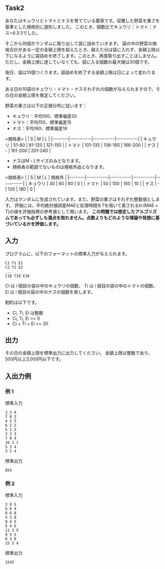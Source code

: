 ## Task2

あなたはキュウリとトマトとナスを育てている農家です。収穫した野菜を重さを基準とした規格別に選別しました。
このとき、個数比でキュウリ：トマト：ナス=4:3:3でした。

そこから何個かランダムに取り出して袋に詰めていきます。
袋の中の野菜の価格合計がある一定の金額上限を超えたとき、越えた分は袋に入れず、金額上限以下になるように袋詰めを終了します。このとき、再度取り出すことはしません。
ただし、金額上限に達していなくても、袋に入る個数の最大値は30個です。

毎日、袋は10個つくります。袋詰めを終了する金額上限は日によって変わります。

ある日の10袋のキュウリ・トマト・ナスそれぞれの個数が与えられますので、その日の金額上限を推定してください。

野菜の重さは以下の正規分布に従います：
- キュウリ：平均100、標準偏差20
- トマト：平均150、標準偏差15
- ナス：平均180、標準偏差18

<規格表>
|        | S         | M         | L         |
|--------|-----------|-----------|-----------|
| キュウリ | 51-80     | 81-120    | 121-150   |
| トマト   | 101-135   | 136-165   | 166-200   |
| ナス     | -         | 161-200   | 201-240   |
- ナスはM・Lサイズのみとなります。
- 規格表の範囲でないものは規格外品となります。

<価格表>
|        | S         | M         | L         | 規格外         |
|--------|-----------|-----------|-----------|-----------|
| キュウリ | 30   | 60   | 60   | 0   |
| トマト   | 50   | 100   | 150   | 10   |
| ナス     | -         | 120   | 180   | 0   |


入力はランダムに生成されています。また、野菜の重さはそれぞれ整数値とします。
評価には、平均絶対値誤差$MAE$と処理時間を$T$を用いて表される$\ln(\text{MAE} \times T)$の値を評価指標の参考値として用います。
**この問題では想定したアルゴリズムであっても必ずしも満点を取れません。点数よりもどのような理論や発想に基づいているかを評価します。**

## 入力
プログラムに、以下のフォーマットの標準入力が与えられます。
```plain
C1 T1 E1
C2 T2 E2
...
C10 T10 E10
```
Ci は i 個目の袋の中のキュウリの個数、
Ti は i 個目の袋の中のトマトの個数、
Ei は i 個目の袋の中のナスの個数を表します。

制約は以下です。
- Ci, Ti, Ei  は整数
- Ci, Ti, Ei >= 0
- Ci + Ti + Ei <= 20

## 出力
その日の金額上限を標準出力に出力してください。
金額上限は整数であり、500円以上3,000円以下です。

## 入出力例
### 例 1
標準入力
```plain
3 3 4
7 0 3
4 2 3
6 2 2
5 1 3
3 3 3
7 0 4
10 1 1
5 3 4
3 2 4
```
標準出力
```plain
854
```

### 例 2
標準入力
```plain
3 8 5
6 6 4
8 6 8
5 3 8
9 4 5
5 4 6
11 3 5
9 5 5
8 3 8
15 3 4
```
標準出力
```plain
1545
```
